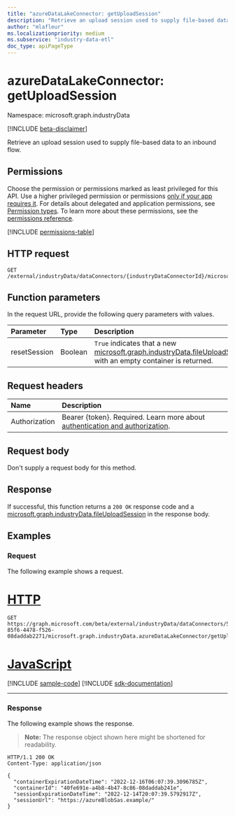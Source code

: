 ```yaml
---
title: "azureDataLakeConnector: getUploadSession"
description: "Retrieve an upload session used to supply file-based data to an inbound flow."
author: "mlafleur"
ms.localizationpriority: medium
ms.subservice: "industry-data-etl"
doc_type: apiPageType
---
```


# azureDataLakeConnector: getUploadSession

Namespace: microsoft.graph.industryData

[!INCLUDE [beta-disclaimer](../../includes/beta-disclaimer.md)]

Retrieve an upload session used to supply file-based data to an inbound flow.

## Permissions

Choose the permission or permissions marked as least privileged for this API. Use a higher privileged permission or permissions [only if your app requires it](/graph/permissions-overview#best-practices-for-using-microsoft-graph-permissions). For details about delegated and application permissions, see [Permission types](/graph/permissions-overview#permission-types). To learn more about these permissions, see the [permissions reference](/graph/permissions-reference).

<!-- { "blockType": "permissions", "name": "industrydata_azuredatalakeconnector_getuploadsession" } -->
[!INCLUDE [permissions-table](../includes/permissions/industrydata-azuredatalakeconnector-getuploadsession-permissions.md)]

## HTTP request

<!-- {
  "blockType": "ignored"
}
-->

```http
GET /external/industryData/dataConnectors/{industryDataConnectorId}/microsoft.graph.industryData.azureDataLakeConnector/getUploadSession
```

## Function parameters

In the request URL, provide the following query parameters with values.

| Parameter    | Type    | Description                                                                                                                          |
| :----------- | :------ | :----------------------------------------------------------------------------------------------------------------------------------- |
| resetSession | Boolean | `True` indicates that a new [microsoft.graph.industryData.fileUploadSession](../resources/industrydata-fileuploadsession.md) with an empty container is returned. |

## Request headers

| Name          | Description               |
| :------------ | :------------------------ |
|Authorization|Bearer {token}. Required. Learn more about [authentication and authorization](/graph/auth/auth-concepts).|

## Request body

Don't supply a request body for this method.

## Response

If successful, this function returns a `200 OK` response code and a [microsoft.graph.industryData.fileUploadSession](../resources/industrydata-fileuploadsession.md) in the response body.

## Examples

### Request

The following example shows a request.

# [HTTP](#tab/http)
<!-- {
  "blockType": "request",
  "name": "azuredatalakeconnectorthis.getuploadsession",
  "sampleKeys": ["51dca0a0-85f6-4478-f526-08daddab2271"]
}
-->

```msgraph-interactive
GET https://graph.microsoft.com/beta/external/industryData/dataConnectors/51dca0a0-85f6-4478-f526-08daddab2271/microsoft.graph.industryData.azureDataLakeConnector/getUploadSession
```

# [JavaScript](#tab/javascript)
[!INCLUDE [sample-code](../includes/snippets/javascript/azuredatalakeconnectorthisgetuploadsession-javascript-snippets.md)]
[!INCLUDE [sdk-documentation](../includes/snippets/snippets-sdk-documentation-link.md)]

---

### Response

The following example shows the response.

> **Note:** The response object shown here might be shortened for readability.

<!-- {
  "blockType": "response",
  "truncated": true,
  "@odata.type": "microsoft.graph.industryData.fileUploadSession"
}
-->

```http
HTTP/1.1 200 OK
Content-Type: application/json

{
  "containerExpirationDateTime": "2022-12-16T06:07:39.3096785Z",
  "containerId": "40fe691e-a4b8-4b47-8c86-08daddab241e",
  "sessionExpirationDateTime": "2022-12-14T20:07:39.5792917Z",
  "sessionUrl": "https://azureBlobSas.example/"
}
```
